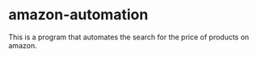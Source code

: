 # amazon-automation
This is a program that automates the search for the price of products on amazon.
